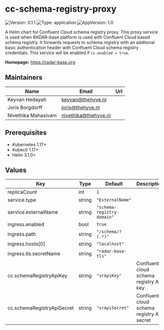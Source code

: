 

# cc-schema-registry-proxy

![Version: 0.1.1](https://img.shields.io/badge/Version-0.1.1-informational?style=flat-square) ![Type: application](https://img.shields.io/badge/Type-application-informational?style=flat-square) ![AppVersion: 1.0](https://img.shields.io/badge/AppVersion-1.0-informational?style=flat-square)

A Helm chart for Confluent Cloud schema registry proxy. This proxy service is used when RADAR-base platform is used with Confluent Cloud based schema registry. It forwards requests to schema registry with an additonal basic authentication header with Confluent Cloud schema registry credentials. This service will be enabled if `cc.enabled = true`.

**Homepage:** <https://radar-base.org>

## Maintainers

| Name | Email | Url |
| ---- | ------ | --- |
| Keyvan Hedayati | keyvan@thehyve.nl |  |
| Joris Borgdorff | joris@thehyve.nl |  |
| Nivethika Mahasivam | nivethika@thehyve.nl |  |

## Prerequisites
* Kubernetes 1.17+
* Kubectl 1.17+
* Helm 3.1.0+

## Values

| Key | Type | Default | Description |
|-----|------|---------|-------------|
| replicaCount | int | `1` |  |
| service.type | string | `"ExternalName"` |  |
| service.externalName | string | `"schema-registry-domain"` |  |
| ingress.enabled | bool | `true` |  |
| ingress.path | string | `"/schema/?(.*)"` |  |
| ingress.hosts[0] | string | `"localhost"` |  |
| ingress.tls.secretName | string | `"radar-base-tls"` |  |
| cc.schemaRegistryApiKey | string | `"srApiKey"` | Confluent cloud schema registry API key |
| cc.schemaRegistryApiSecret | string | `"srApiSecret"` | Confluent cloud schema registry API secret |
